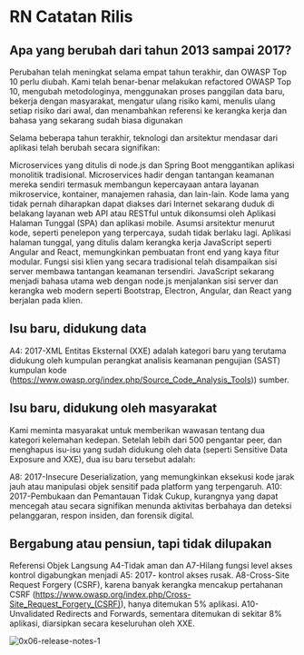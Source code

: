 # RN Catatan Rilis

## Apa yang berubah dari tahun 2013 sampai 2017?

Perubahan telah meningkat selama empat tahun terakhir, dan OWASP Top 10 perlu diubah. Kami telah benar-benar melakukan refactored OWASP Top 10, mengubah metodologinya, menggunakan proses panggilan data baru, bekerja dengan masyarakat, mengatur ulang risiko kami, menulis ulang setiap risiko dari awal, dan menambahkan referensi ke kerangka kerja dan bahasa yang sekarang sudah biasa digunakan

Selama beberapa tahun terakhir, teknologi dan arsitektur mendasar dari aplikasi telah berubah secara signifikan:

Microservices yang ditulis di node.js dan Spring Boot menggantikan aplikasi monolitik tradisional. Microservices hadir dengan tantangan keamanan mereka sendiri termasuk membangun kepercayaan antara layanan mikroservice, kontainer, manajemen rahasia, dan lain-lain. Kode lama yang tidak pernah diharapkan dapat diakses dari Internet sekarang duduk di belakang layanan web API atau RESTful untuk dikonsumsi oleh Aplikasi Halaman Tunggal (SPA) dan aplikasi mobile. Asumsi arsitektur menurut kode, seperti penelepon yang terpercaya, sudah tidak berlaku lagi.
Aplikasi halaman tunggal, yang ditulis dalam kerangka kerja JavaScript seperti Angular and React, memungkinkan pembuatan front end yang kaya fitur modular. Fungsi sisi klien yang secara tradisional telah disampaikan sisi server membawa tantangan keamanan tersendiri.
JavaScript sekarang menjadi bahasa utama web dengan node.js menjalankan sisi server dan kerangka web modern seperti Bootstrap, Electron, Angular, dan React yang berjalan pada klien.

## Isu baru, didukung data

A4: 2017-XML Entitas Eksternal (XXE) adalah kategori baru yang terutama didukung oleh kumpulan perangkat analisis keamanan pengujian (SAST) kumpulan kode (https://www.owasp.org/index.php/Source_Code_Analysis_Tools)) sumber.

## Isu baru, didukung oleh masyarakat

Kami meminta masyarakat untuk memberikan wawasan tentang dua kategori kelemahan kedepan. Setelah lebih dari 500 pengantar peer, dan menghapus isu-isu yang sudah didukung oleh data (seperti Sensitive Data Exposure and XXE), dua isu baru tersebut adalah:

A8: 2017-Insecure Deserialization, yang memungkinkan eksekusi kode jarak jauh atau manipulasi objek sensitif pada platform yang terpengaruh.
A10: 2017-Pembukaan dan Pemantauan Tidak Cukup, kurangnya yang dapat mencegah atau secara signifikan menunda aktivitas berbahaya dan deteksi pelanggaran, respon insiden, dan forensik digital.

## Bergabung atau pensiun, tapi tidak dilupakan

Referensi Objek Langsung A4-Tidak aman dan A7-Hilang fungsi level akses kontrol digabungkan menjadi A5: 2017- kontrol akses rusak.
A8-Cross-Site Request Forgery (CSRF), karena banyak kerangka mencakup pertahanan CSRF (https://www.owasp.org/index.php/Cross-Site_Request_Forgery_(CSRF)), hanya ditemukan 5% aplikasi.
A10-Unvalidated Redirects and Forwards, sementara ditemukan di sekitar 8% aplikasi, diarsipkan secara keseluruhan oleh XXE.

![0x06-release-notes-1](images/0x06-release-notes-1.png)
